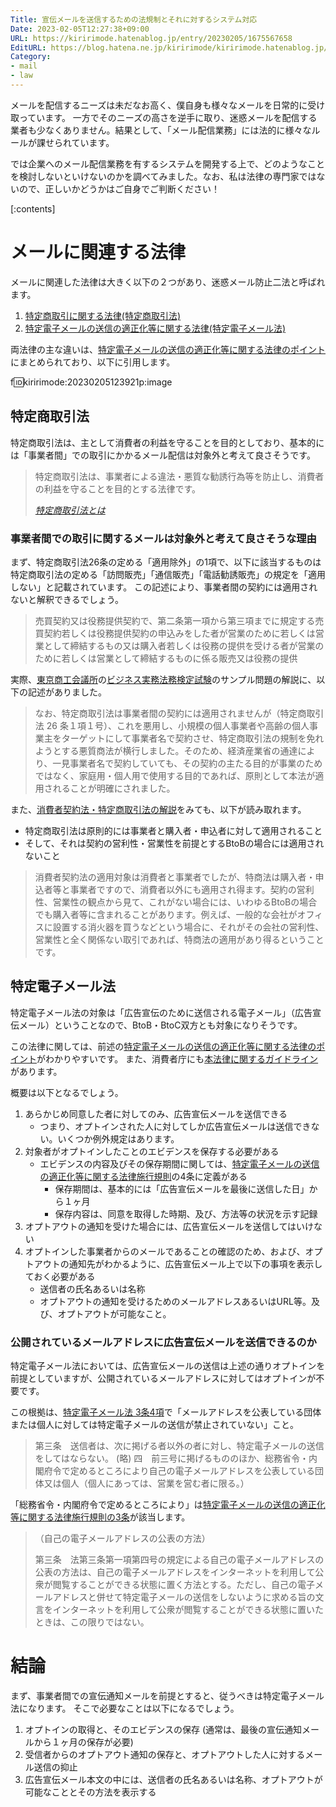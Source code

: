 ```yaml
---
Title: 宣伝メールを送信するための法規制とそれに対するシステム対応
Date: 2023-02-05T12:27:38+09:00
URL: https://kiririmode.hatenablog.jp/entry/20230205/1675567658
EditURL: https://blog.hatena.ne.jp/kiririmode/kiririmode.hatenablog.jp/atom/entry/4207112889960452494
Category:
- mail
- law
---
```


メールを配信するニーズは未だなお高く、僕自身も様々なメールを日常的に受け取っています。
一方でそのニーズの高さを逆手に取り、迷惑メールを配信する業者も少なくありません。結果として、「メール配信業務」には法的に様々なルールが課せられています。

では企業へのメール配信業務を有するシステムを開発する上で、どのようなことを検討しないといけないのかを調べてみました。なお、私は法律の専門家ではないので、正しいかどうかはご自身でご判断ください！

[:contents]

# メールに関連する法律

メールに関連した法律は大きく以下の２つがあり、迷惑メール防止二法と呼ばれます。

1. [特定商取引に関する法律(特定商取引法)](https://elaws.e-gov.go.jp/document?lawid=351AC0000000057)
2. [特定電子メールの送信の適正化等に関する法律(特定電子メール法)](https://elaws.e-gov.go.jp/document?lawid=414AC0100000026)

両法律の主な違いは、[特定電子メールの送信の適正化等に関する法律のポイント](https://www.caa.go.jp/policies/policy/consumer_transaction/specifed_email/pdf/specifed_email_180709_0001.pdf)にまとめられており、以下に引用します。

f:id:kiririmode:20230205123921p:image

## 特定商取引法

特定商取引法は、主として消費者の利益を守ることを目的としており、基本的には「事業者間」での取引にかかるメール配信は対象外と考えて良さそうです。

> 特定商取引法は、事業者による違法・悪質な勧誘行為等を防止し、消費者の利益を守ることを目的とする法律です。
>
> <cite>[特定商取引法とは](https://www.no-trouble.caa.go.jp/what/)</cite>

### 事業者間での取引に関するメールは対象外と考えて良さそうな理由

まず、特定商取引法26条の定める「適用除外」の1項で、以下に該当するものは特定商取引法の定める「訪問販売」「通信販売」「電話勧誘販売」の規定を「適用しない」と記載されています。
この記述により、事業者間の契約には適用されないと解釈できるでしょう。

> 売買契約又は役務提供契約で、第二条第一項から第三項までに規定する売買契約若しくは役務提供契約の申込みをした者が営業のために若しくは営業として締結するもの又は購入者若しくは役務の提供を受ける者が営業のために若しくは営業として締結するものに係る販売又は役務の提供

実際、[東京商工会議所](https://kentei.tokyo-cci.or.jp/)の[ビジネス実務法務検定試験](https://kentei.tokyo-cci.or.jp/houmu/)のサンプル問題の解説に、以下の記述がありました。

> なお、特定商取引法は事業者間の契約には適用されませんが（特定商取引法 26 条１項１号）、これを悪用し、小規模の個人事業者や高齢の個人事業主をターゲットにして事業者名で契約させ、特定商取引法の規制を免れようとする悪質商法が横行しました。そのため、経済産業省の通達により、一見事業者名で契約していても、その契約の主たる目的が事業のためではなく、家庭用・個人用で使用する目的であれば、原則として本法が適用されることが明確にされました。

また、[消費者契約法・特定商取引法の解説](https://niben.jp/niben/books/frontier/frontier201806/2018_NO06_42.pdf)をみても、以下が読み取れます。

- 特定商取引法は原則的には事業者と購入者・申込者に対して適用されること
- そして、それは契約の営利性・営業性を前提とするBtoBの場合には適用されないこと

> 消費者契約法の適用対象は消費者と事業者でしたが、特商法は購入者・申込者等と事業者ですので、消費者以外にも適用され得ます。契約の営利性、営業性の観点から見て、これがない場合には、いわゆるBtoBの場合でも購入者等に含まれることがあります。例えば、一般的な会社がオフィスに設置する消火器を買うなどという場合に、それがその会社の営利性、営業性と全く関係ない取引であれば、特商法の適用があり得るということです。

## 特定電子メール法

特定電子メール法の対象は「広告宣伝のために送信される電子メール」（広告宣伝メール）ということなので、BtoB・BtoC双方とも対象になりそうです。

この法律に関しては、前述の[特定電子メールの送信の適正化等に関する法律のポイント](https://www.caa.go.jp/policies/policy/consumer_transaction/specifed_email/pdf/specifed_email_180709_0001.pdf)がわかりやすいです。
また、消費者庁にも[本法律に関するガイドライン](https://www.caa.go.jp/policies/policy/consumer_transaction/specifed_email/)があります。

概要は以下となるでしょう。

1. あらかじめ同意した者に対してのみ、広告宣伝メールを送信できる
    - つまり、オプトインされた人に対してしか広告宣伝メールは送信できない。いくつか例外規定はあります。
2. 対象者がオプトインしたことのエビデンスを保存する必要がある
    - エビデンスの内容及びその保存期間に関しては、[特定電子メールの送信の適正化等に関する法律施行規則](https://elaws.e-gov.go.jp/document?lawid=414M60000008066)の4条に定義がある
        - 保存期間は、基本的には「広告宣伝メールを最後に送信した日」から１ヶ月
      - 保存内容は、同意を取得した時期、及び、方法等の状況を示す記録
3. オプトアウトの通知を受けた場合には、広告宣伝メールを送信してはいけない
4. オプトインした事業者からのメールであることの確認のため、および、オプトアウトの通知先がわかるように、広告宣伝メール上で以下の事項を表示しておく必要がある
    - 送信者の氏名あるいは名称
    - オプトアウトの通知を受けるためのメールアドレスあるいはURL等。及び、オプトアウトが可能なこと。

### 公開されているメールアドレスに広告宣伝メールを送信できるのか

特定電子メール法においては、広告宣伝メールの送信は上述の通りオプトインを前提としていますが、公開されているメールアドレスに対してはオプトインが不要です。

この根拠は、[特定電子メール法 3条4項](https://elaws.e-gov.go.jp/document?lawid=414AC0100000026)で「メールアドレスを公表している団体または個人に対しては特定電子メールの送信が禁止されていない」こと。

> 第三条　送信者は、次に掲げる者以外の者に対し、特定電子メールの送信をしてはならない。
> (略)
> 四　前三号に掲げるもののほか、総務省令・内閣府令で定めるところにより自己の電子メールアドレスを公表している団体又は個人（個人にあっては、営業を営む者に限る。）
>

「総務省令・内閣府令で定めるところにより」は[特定電子メールの送信の適正化等に関する法律施行規則の3条](https://elaws.e-gov.go.jp/document?lawid=414M60000008066)が該当します。

> （自己の電子メールアドレスの公表の方法）
>
> 第三条　法第三条第一項第四号の規定による自己の電子メールアドレスの公表の方法は、自己の電子メールアドレスをインターネットを利用して公衆が閲覧することができる状態に置く方法とする。ただし、自己の電子メールアドレスと併せて特定電子メールの送信をしないように求める旨の文言をインターネットを利用して公衆が閲覧することができる状態に置いたときは、この限りではない。

# 結論

まず、事業者間での宣伝通知メールを前提とすると、従うべきは特定電子メール法になります。
そこで必要なことは以下になるでしょう。

1. オプトインの取得と、そのエビデンスの保存 (通常は、最後の宣伝通知メールから１ヶ月の保存が必要)
2. 受信者からのオプトアウト通知の保存と、オプトアウトした人に対するメール送信の抑止
3. 広告宣伝メール本文の中には、送信者の氏名あるいは名称、オプトアウトが可能なこととその方法を表示する
